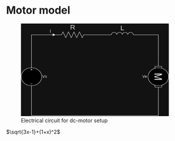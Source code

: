 # Motor model 

<figure>
<img src="Figures\Electrical_motor.drawio.png" width="400" height="250">
<figcaption>Electrical circuit for dc-motor setup</figcaption>
</figure>


$\sqrt{3x-1}+(1+x)^2$